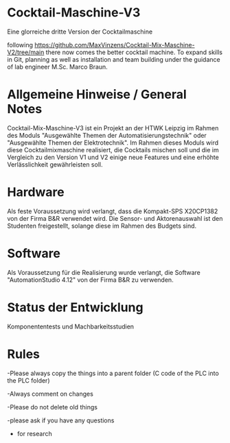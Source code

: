 # Cocktail-Maschine-V3
Eine glorreiche dritte Version der Cocktailmaschine

following https://github.com/MaxVinzens/Cocktail-Mix-Maschine-V2/tree/main there now comes the better cocktail machine. To expand skills in Git, planning as well as installation and team building under the guidance of lab engineer M.Sc. Marco Braun.

# Allgemeine Hinweise / General Notes
Cocktail-Mix-Maschine-V3 ist ein Projekt an der HTWK Leipzig im Rahmen des Moduls "Ausgewählte Themen der Automatisierungstechnik" oder "Ausgewählte Themen der Elektrotechnik". 
Im Rahmen dieses Moduls wird diese Cocktailmixmaschine realisiert, die Cocktails mischen soll und die im Vergleich zu den Version V1 und V2 einige neue Features und eine erhöhte Verlässlichkeit gewährleisten soll.

# Hardware
Als feste Voraussetzung wird verlangt, dass die Kompakt-SPS X20CP1382 von der Firma B&R verwendet wird.
Die Sensor- und Aktorenauswahl ist den Studenten freigestellt, solange diese im Rahmen des Budgets sind.


# Software 
Als Voraussetzung für die Realisierung wurde verlangt, die Software "AutomationStudio 4.12" von der Firma B&R zu verwenden.


# Status der Entwicklung
Komponententests und Machbarkeitsstudien

# Rules 

-Please always copy the things into a parent folder 
(C code of the PLC into the PLC folder)

-Always comment on changes

-Please do not delete old things  

-please ask if you have any questions

- for research
